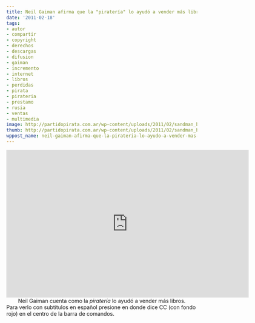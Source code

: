 ```yaml
---
title: Neil Gaiman afirma que la "piratería" lo ayudó a vender más libros
date: '2011-02-18'
tags:
- autor
- compartir
- copyright
- derechos
- descargas
- difusion
- gaiman
- incremento
- internet
- libros
- perdidas
- pirata
- pirateria
- prestamo
- rusia
- ventas
- multimedia
image: http://partidopirata.com.ar/wp-content/uploads/2011/02/sandman_by_neil_gaiman1.jpg
thumb: http://partidopirata.com.ar/wp-content/uploads/2011/02/sandman_by_neil_gaiman1.jpg
wppost_name: neil-gaiman-afirma-que-la-pirateria-lo-ayudo-a-vender-mas-libros
---
```


<iframe title="YouTube video player" src="http://www.youtube.com/embed/VlwPETn3PxM" frameborder="0" width="640" height="390"></iframe>

<center>Neil Gaiman cuenta como la <em>piratería </em> lo ayudó a vender más libros.</center>Para verlo con subtítulos en español presione en donde dice CC (con fondo rojo) en el centro de la barra de comandos.
